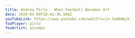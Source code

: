 ```yaml
---
title: Andrea Pirlo - When Football Becomes Art
date: 2020-05-09T10:42:36.584Z
youTubeLink: https://www.youtube.com/watch?v=jn-5adbNAjk
fooPlayer: pirlo
fooArtist: ascomps
---
```

